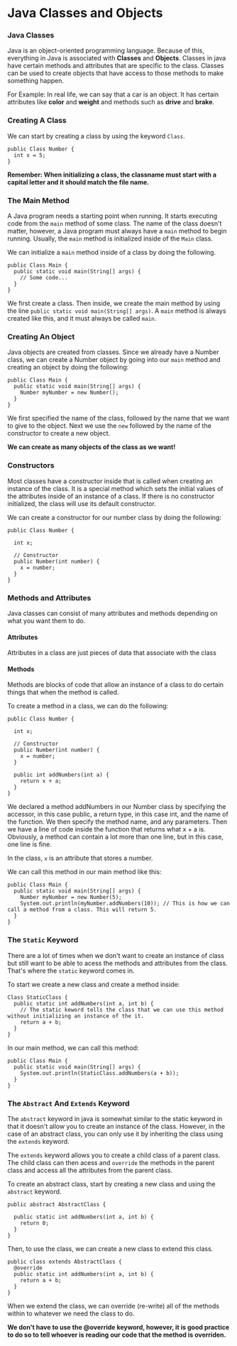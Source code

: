 # Java Classes and Objects

### Java Classes

Java is an object-oriented programming language. Because of this, everything in Java is associated with **Classes** and **Objects**.
Classes in java have certain methods and attributes that are specific to the class. Classes can be used to create objects that have access to those methods to make something happen. 

For Example: In real life, we can say that a car is an object. It has certain attributes like **color** and **weight** and methods such as **drive** and **brake**.

### Creating A Class

We can start by creating a class by using the keyword `Class`.

```
public Class Number {
  int x = 5;
}
```

****Remember: When initializing a class, the classname must start with a capital letter and it should match the file name.****

### The Main Method

A Java program needs a starting point when running. It starts executing code from the `main` method of some class. The name of the class doesn't matter, however, a Java program must always have a `main` method to begin running. Usually, the `main` method is initialized inside of the `Main` class.

We can initialize a `main` method inside of a class by doing the following.

```
public Class Main {
  public static void main(String[] args) {
    // Some code...
  }
}
```

We first create a class. Then inside, we create the main method by using the line `public static void main(String[] args)`. A `main` method is always created like this, and it must always be called `main`.

### Creating An Object

Java objects are created from classes. Since we already have a Number class, we can create a Number object by going into our `main` method and creating an object by doing the following:

```
public Class Main {
  public static void main(String[] args) {
    Number myNumber = new Number();
  }
}
```

We first specified the name of the class, followed by the name that we want to give to the object. Next we use the `new` followed by the name of the constructor to create a new object. 

****We can create as many objects of the class as we want!****


### Constructors

Most classes have a constructor inside that is called when creating an instance of the class.  It is a special method which sets the initial values of the attributes inside of an instance of a class. If there is no constructor initialized, the class will use its default constructor.

We can create a constructor for our number class by doing the following:
```
public Class Number {
  
  int x;

  // Constructor
  public Number(int number) {
    x = number;
  }
}
```

### Methods and Attributes

Java classes can consist of many attributes and methods depending on what you want them to do.

#### Attributes

Attributes in a class are just pieces of data that associate with the class

#### Methods

Methods are blocks of code that allow an instance of a class to do certain things that when the method is called.

To create a method in a class, we can do the following:

```
public Class Number {
  
  int x;

  // Constructor
  public Number(int number) {
    x = number;
  }
  
  public int addNumbers(int a) {
    return x + a;
  }
}
```

We declared a method addNumbers in our Number class by specifying the accessor, in this case public, a return type, in this case int, and the name of the function. We then specify the method name, and any parameters. Then we have a line of code inside the function that returns what x + a is. Obviously, a method can contain a lot more than one line, but in this case, one line is fine. 

In the class, `x` is an attribute that stores a number.


We can call this method in our main method like this:

```
public Class Main {
  public static void main(String[] args) {
    Number myNumber = new Number(5);
    System.out.println(myNumber.addNumbers(10)); // This is how we can call a method from a class. This will return 5.
  }
}
```

### The `Static` Keyword

There are a lot of times when we don't want to create an instance of class but still want to be able to acess the methods and attributes from the class. That's where the `static` keyword comes in.

To start we create a new class and create a method inside:

```
Class StaticClass {
  public static int addNumbers(int a, int b) { 
    // The static keword tells the class that we can use this method without initializing an instance of the it.
    return a + b;
  }
}
```

In our main method, we can call this method:

```
public Class Main {
  public static void main(String[] args) {
    System.out.println(StaticClass.addNumbers(a + b));
  }
}
```

### The `Abstract` And `Extends` Keyword

The `abstract` keyword in java is somewhat similar to the static keyword in that it doesn't allow you to create an instance of the class. However, in the case of an abstract class, you can only use it by inheriting the class using the `extends` keyword. 

The `extends` keyword allows you to create a child class of a parent class. The child class can then acess and `override` the methods in the parent class and access all the attributes from the parent class.

To create an abstract class, start by creating a new class and using the `abstract` keyword.

```
public abstract AbstractClass {
  
  public static int addNumbers(int a, int b) {
    return 0;
  }
}
```

Then, to use the class, we can create a new class to extend this class.

```
public class extends AbstractClass {
  @override
  public static int addNumbers(int a, int b) {
    return a + b;
  }
}
```

When we extend the class, we can override (re-write) all of the methods within to whatever we need the class to do.

****We don't have to use the @override keyword, however, it is good practice to do so to tell whoever is reading our code that the method is overriden.****
